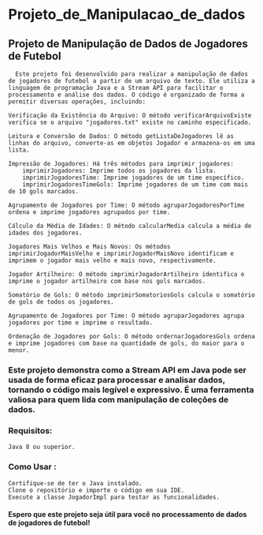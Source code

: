 # Projeto_de_Manipulacao_de_dados
## Projeto de Manipulação de Dados de Jogadores de Futebol

      Este projeto foi desenvolvido para realizar a manipulação de dados de jogadores de futebol a partir de um arquivo de texto. Ele utiliza a linguagem de programação Java e a Stream API para facilitar o processamento e análise dos dados. O código é organizado de forma a permitir diversas operações, incluindo:

    Verificação da Existência do Arquivo: O método verificarArquivoExiste verifica se o arquivo "jogadores.txt" existe no caminho especificado.

    Leitura e Conversão de Dados: O método getListaDeJogadores lê as linhas do arquivo, converte-as em objetos Jogador e armazena-os em uma lista.

    Impressão de Jogadores: Há três métodos para imprimir jogadores:
        imprimirJogadores: Imprime todos os jogadores da lista.
        imprimirJogadoresTime: Imprime jogadores de um time específico.
        imprimirJogadoresTimeGols: Imprime jogadores de um time com mais de 10 gols marcados.

    Agrupamento de Jogadores por Time: O método agruparJogadoresPorTime ordena e imprime jogadores agrupados por time.

    Cálculo da Média de Idades: O método calcularMedia calcula a média de idades dos jogadores.

    Jogadores Mais Velhos e Mais Novos: Os métodos imprimirJogadorMaisVelho e imprimirJogadorMaisNovo identificam e imprimem o jogador mais velho e mais novo, respectivamente.

    Jogador Artilheiro: O método imprimirJogadorArtilheiro identifica e imprime o jogador artilheiro com base nos gols marcados.

    Somatório de Gols: O método imprimirSomatoriosGols calcula o somatório de gols de todos os jogadores.

    Agrupamento de Jogadores por Time: O método agruparJogadores agrupa jogadores por time e imprime o resultado.

    Ordenação de Jogadores por Gols: O método ordernarJogadoresGols ordena e imprime jogadores com base na quantidade de gols, do maior para o menor.

### Este projeto demonstra como a Stream API em Java pode ser usada de forma eficaz para processar e analisar dados, tornando o código mais legível e expressivo. É uma ferramenta valiosa para quem lida com manipulação de coleções de dados.

### Requisitos:

    Java 8 ou superior.

### Como Usar :

    Certifique-se de ter o Java instalado.
    Clone o repositório e importe o código em sua IDE.
    Execute a classe JogadorImpl para testar as funcionalidades.

#### Espero que este projeto seja útil para você no processamento de dados de jogadores de futebol!
